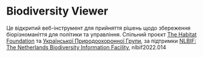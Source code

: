 Biodiversity Viewer
=======================

Це відкритий веб-інструмент для прийняття рішень щодо збереження біорізноманіття для політики та управління. Спільний проєкт [The Habitat Foundation](https://thehabitatfoundation.org/) та [Української Природоохоронної Групи](https://uncg.org.ua/), за підтримки [NLBIF: The Netherlands Biodiversity Information Facility](https://www.nlbif.nl/), nlbif2022.014
